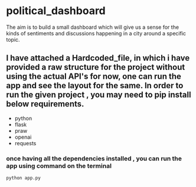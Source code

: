# political_dashboard
The aim is to build a small dashboard which will give us a sense for the kinds of sentiments and discussions happening in a city around a specific topic.

## I have attached a Hardcoded_file, in which i have provided a raw structure for the project without using the actual API's for now, one can run the app and see the layout for the same. In order to run the given project , you may need to pip install below requirements.
- python
- flask
- praw
- openai
- requests
### once having all the dependencies installed , you can run the app using command on the terminal 
```
python app.py
```
